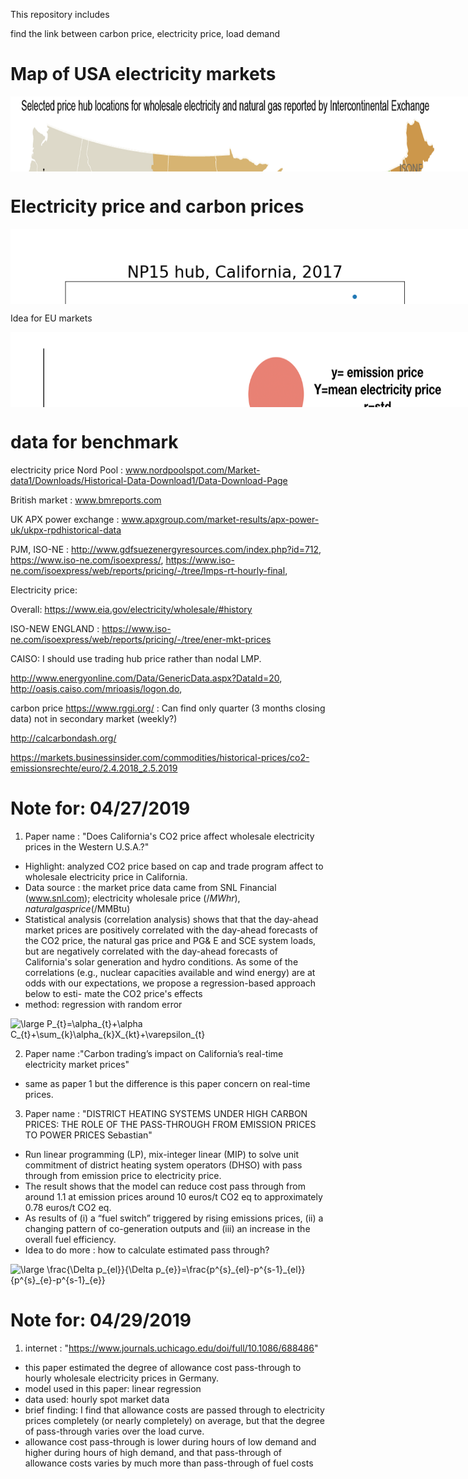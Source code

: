 This repository includes


find the link between carbon price, electricity price, load demand


# Map of USA electricity markets

<div style="width:830px; background-color:white; height:120px; overflow:auto;">
    <img src="images/hub-map.png" width="700" height="700">
</div>


# Electricity price and carbon prices


<div style="width:1400px; background-color:white; height:120px; overflow:auto;">
    <img src="images/NP15_vs_cali_CO2.png" width="700" height="700">
    <img src="images/SP15_vs_cali_CO2.png" width="700" height="700">
</div>

Idea for EU markets
<div style="width:1400px; background-color:white; height:120px; overflow:auto;">
    <img src="images/Idea_EU_market.png" width="700" height="700">
</div>


# data for benchmark

electricity price
Nord Pool : www.nordpoolspot.com/Market-data1/Downloads/Historical-Data-Download1/Data-Download-Page

British market :
www.bmreports.com

UK APX power exchange :
www.apxgroup.com/market-results/apx-power-uk/ukpx-rpdhistorical-data

PJM, ISO-NE :
http://www.gdfsuezenergyresources.com/index.php?id=712,
https://www.iso-ne.com/isoexpress/,
https://www.iso-ne.com/isoexpress/web/reports/pricing/-/tree/lmps-rt-hourly-final,

Electricity price:

Overall: https://www.eia.gov/electricity/wholesale/#history


ISO-NEW ENGLAND : https://www.iso-ne.com/isoexpress/web/reports/pricing/-/tree/ener-mkt-prices

CAISO: I should use trading hub price rather than nodal LMP.

http://www.energyonline.com/Data/GenericData.aspx?DataId=20,
http://oasis.caiso.com/mrioasis/logon.do,

carbon price
https://www.rggi.org/
: Can find only quarter (3 months closing data) not in secondary market (weekly?)

http://calcarbondash.org/


https://markets.businessinsider.com/commodities/historical-prices/co2-emissionsrechte/euro/2.4.2018_2.5.2019






# Note for: 04/27/2019

1. Paper name : "Does California's CO2 price affect wholesale electricity prices in the Western U.S.A.?"
  * Highlight: analyzed CO2 price based on cap and trade program affect to wholesale electricity price in California.
  * Data source : the market price data came from SNL Financial (www.snl.com); electricity wholesale price ($/MWhr), natural gas price ($/MMBtu)
  * Statistical analysis (correlation analysis) shows that that the day-ahead market prices are positively correlated with the day-ahead forecasts of the CO2 price, the natural gas price and PG& E and SCE system loads, but are negatively correlated with the day-ahead forecasts of California's solar generation and hydro conditions. As some of the correlations (e.g., nuclear capacities available and wind energy) are at odds with our expectations, we propose a regression-based approach below to esti- mate the CO2 price's effects
  * method: regression with random error

  <img src="https://latex.codecogs.com/png.latex?\bg_white&space;\large&space;P_{t}=\alpha_{t}&plus;\alpha&space;C_{t}&plus;\sum_{k}\alpha_{k}X_{kt}&plus;\varepsilon_{t}" title="\large P_{t}=\alpha_{t}+\alpha C_{t}+\sum_{k}\alpha_{k}X_{kt}+\varepsilon_{t}" />

2. Paper name :"Carbon trading’s impact on California’s real-time electricity market prices"
  * same as paper 1 but the difference is this paper concern on real-time prices.

3. Paper name : "DISTRICT HEATING SYSTEMS UNDER HIGH CARBON PRICES: THE ROLE OF THE PASS-THROUGH FROM EMISSION PRICES TO POWER PRICES Sebastian"
  * Run linear programming (LP), mix-integer linear (MIP) to solve unit commitment of district heating system operators (DHSO) with pass through from emission price to electricity price.
  * The result shows that the model can reduce cost pass through from around 1.1 at emission prices around 10 euros/t CO2 eq to approximately 0.78 euros/t CO2 eq.
  * As results of (i) a “fuel switch” triggered by rising emissions prices, (ii) a changing pattern of co-generation outputs and (iii) an increase in the overall fuel efficiency.
  * Idea to do more : how to calculate estimated pass through?

  <img src="https://latex.codecogs.com/png.latex?\bg_white&space;\large&space;\frac{\Delta&space;p_{el}}{\Delta&space;p_{e}}=\frac{p^{s}_{el}-p^{s-1}_{el}}{p^{s}_{e}-p^{s-1}_{e}}" title="\large \frac{\Delta p_{el}}{\Delta p_{e}}=\frac{p^{s}_{el}-p^{s-1}_{el}}{p^{s}_{e}-p^{s-1}_{e}}" />

# Note for: 04/29/2019

1. internet : "https://www.journals.uchicago.edu/doi/full/10.1086/688486"
  * this paper estimated the degree of allowance cost pass-through to hourly wholesale electricity prices in Germany.
  * model used in this paper: linear regression
  * data used: hourly spot market data
  * brief finding: I find that allowance costs are passed through to electricity prices completely (or nearly completely) on average, but that the degree of pass-through varies over the load curve.
  * allowance cost pass-through is lower during hours of low demand and higher during hours of high demand, and that pass-through of allowance costs varies by much more than pass-through of fuel costs
